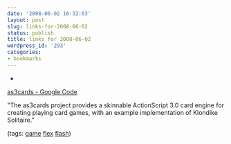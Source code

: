```yaml
---
date: '2008-06-02 16:32:03'
layout: post
slug: links-for-2008-06-02
status: publish
title: links for 2008-06-02
wordpress_id: '293'
categories:
- bookmarks
---
```



	
  *
		

[as3cards - Google Code](http://code.google.com/p/as3cards/)


		

"The as3cards project provides a skinnable ActionScript 3.0 card engine for creating playing card games, with an example implementation of Klondike Solitaire."


		

(tags: [game](http://del.icio.us/eob/game) [flex](http://del.icio.us/eob/flex) [flash](http://del.icio.us/eob/flash))


	



